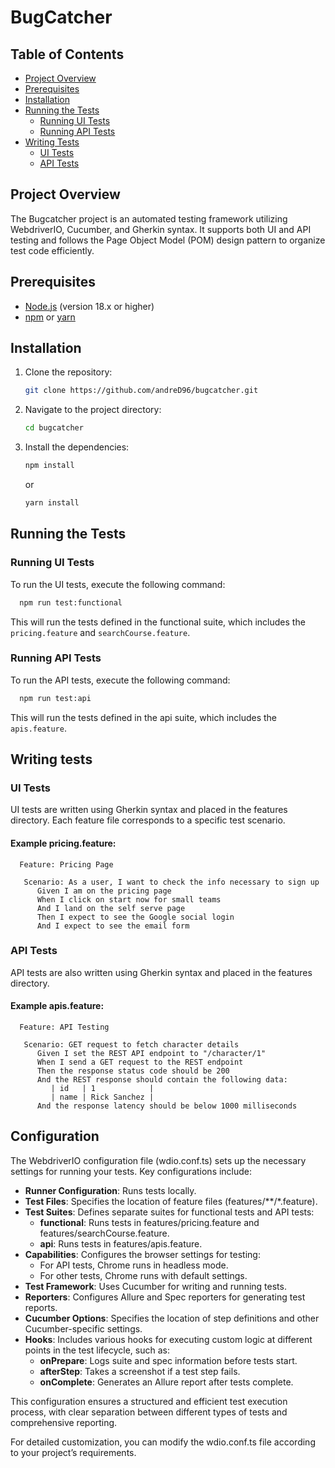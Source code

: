 # BugCatcher

## Table of Contents
- [Project Overview](#project-overview)
- [Prerequisites](#prerequisites)
- [Installation](#installation)
- [Running the Tests](#running-the-tests)
   - [Running UI Tests](#running-ui-tests)
   - [Running API Tests](#running-api-tests)
- [Writing Tests](#writing-tests)
   - [UI Tests](#ui-tests)
   - [API Tests](#api-tests)

## Project Overview
The Bugcatcher project is an automated testing framework utilizing WebdriverIO, Cucumber, and Gherkin syntax. 
It supports both UI and API testing and follows the Page Object Model (POM) design pattern to organize test code efficiently.

## Prerequisites
- [Node.js](https://nodejs.org/en/) (version 18.x or higher)
- [npm](https://www.npmjs.com/) or [yarn](https://yarnpkg.com/)

## Installation
1. Clone the repository:
    ```sh
    git clone https://github.com/andreD96/bugcatcher.git
    ```
2. Navigate to the project directory:
    ```sh
    cd bugcatcher
    ```
3. Install the dependencies:
    ```sh
    npm install
    ```
   or
    ```sh
    yarn install
    ```

## Running the Tests

### Running UI Tests
To run the UI tests, execute the following command:
```sh
  npm run test:functional
  ```
This will run the tests defined in the functional suite, which includes the `pricing.feature` and `searchCourse.feature`.

### Running API Tests
To run the API tests, execute the following command:
```sh
  npm run test:api
  ```
This will run the tests defined in the api suite, which includes the `apis.feature`.


## Writing tests

### UI Tests
UI tests are written using Gherkin syntax and placed in the features directory. Each feature file corresponds to a specific test scenario.

#### Example pricing.feature:
```gherkin
  Feature: Pricing Page

   Scenario: As a user, I want to check the info necessary to sign up
      Given I am on the pricing page
      When I click on start now for small teams
      And I land on the self serve page
      Then I expect to see the Google social login
      And I expect to see the email form
  ```
### API Tests
API tests are also written using Gherkin syntax and placed in the features directory.
#### Example apis.feature:
```gherkin
  Feature: API Testing

   Scenario: GET request to fetch character details
      Given I set the REST API endpoint to "/character/1"
      When I send a GET request to the REST endpoint
      Then the response status code should be 200
      And the REST response should contain the following data:
         | id   | 1            |
         | name | Rick Sanchez |
      And the response latency should be below 1000 milliseconds
  ```

## Configuration
The WebdriverIO configuration file (wdio.conf.ts) sets up the necessary settings for running your tests. 
Key configurations include:

* **Runner Configuration**: Runs tests locally.
* **Test Files**: Specifies the location of feature files (features/**/*.feature).
* **Test Suites**: Defines separate suites for functional tests and API tests:
  - **functional**: Runs tests in features/pricing.feature and features/searchCourse.feature.
  - **api**: Runs tests in features/apis.feature.
* **Capabilities**: Configures the browser settings for testing:
  - For API tests, Chrome runs in headless mode.
  - For other tests, Chrome runs with default settings.
* **Test Framework**: Uses Cucumber for writing and running tests.
* **Reporters**: Configures Allure and Spec reporters for generating test reports.
* **Cucumber Options**: Specifies the location of step definitions and other Cucumber-specific settings.
* **Hooks**: Includes various hooks for executing custom logic at different points in the test lifecycle, such as:
  - **onPrepare**: Logs suite and spec information before tests start.
  - **afterStep**: Takes a screenshot if a test step fails.
  - **onComplete**: Generates an Allure report after tests complete.

This configuration ensures a structured and efficient test execution process, with clear separation between different types of tests and comprehensive reporting.

For detailed customization, you can modify the wdio.conf.ts file according to your project’s requirements.
